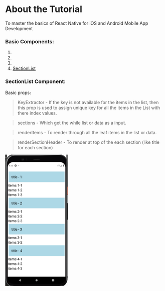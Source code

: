 # About the Tutorial
To master the basics of React Native for iOS and Android Mobile App Development

### Basic Components:
1.
2.
3.
4. [SectionList](https://github.com/Barath2803/ReactNativeBasicTutorial/edit/main/README.md#sectionlist-component)

### SectionList Component:

Basic props:
> KeyExtractor - If the key is not available for the items in the list, then this prop is used to assign unique key for all the items in the List with there index values.

> sections - Which get the while list or data as a input.

> renderItems - To render through all the leaf items in the list or data.

> renderSectionHeader - To render at top of the each section (like title for each section)

<img src="SectionList.png" width="200" />
